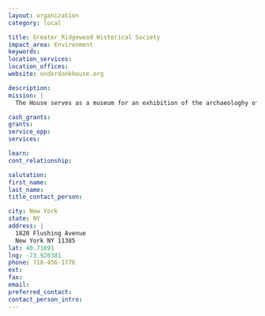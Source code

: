 ```yaml
---
layout: organization
category: local

title: Greater Ridgewood Historical Society
impact_area: Environment
keywords: 
location_services: 
location_offices: 
website: onderdonkhouse.org

description: 
mission: |
  The House serves as a museum for an exhibition of the archaeologhy of the Ondederdonk site, as well as changing exhibits relating to history , the arts and culture. The socirty maintains a history and the genealogical research library, and offers many cultural events annually, including: guided house tours, history lectures and progams, genealogy workshops, craft classes and special events.

cash_grants: 
grants: 
service_opp: 
services: 

learn: 
cont_relationship: 

salutation: 
first_name: 
last_name: 
title_contact_person: 

city: New York
state: NY
address: |
  1820 Flushing Avenue  
  New York NY 11385
lat: 40.71091
lng: -73.920381
phone: 718-456-1776
ext: 
fax: 
email: 
preferred_contact: 
contact_person_intro: 
---
```

